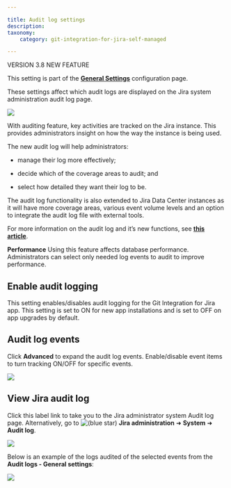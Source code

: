 ```yaml
---

title: Audit log settings
description:
taxonomy:
    category: git-integration-for-jira-self-managed

---
```

VERSION 3.8 NEW FEATURE

This setting is part of the [**General Settings**](/git-integration-for-jira-self-managed/General-Settings) configuration page.


These settings affect which audit logs are displayed on the Jira system administration audit log page.

![](https://bigbrassband.atlassian.net/wiki/download/thumbnails/1207828866/gitserver-gencfg-audit-log.png?version=1&modificationDate=1647771827039&cacheVersion=1&api=v2&width=557&height=108)

With auditing feature, key activities are tracked on the Jira instance. This provides administrators insight on how the way the instance is being used.

The new audit log will help administrators:

*   manage their log more effectively;

*   decide which of the coverage areas to audit; and

*   select how detailed they want their log to be.


The audit log functionality is also extended to Jira Data Center instances as it will have more coverage areas, various event volume levels and an option to integrate the audit log file with external tools.

For more information on the audit log and it’s new functions, see [**this article**](https://confluence.atlassian.com/jiracore/audit-log-improvements-989762528.html).

**Performance**
Using this feature affects database performance. Administrators can select only needed log events to audit to improve performance.

## Enable audit logging

This setting enables/disables audit logging for the Git Integration for Jira app. This setting is set to ON for new app installations and is set to OFF on app upgrades by default.

## Audit log events

Click **Advanced** to expand the audit log events. Enable/disable event items to turn tracking ON/OFF for specific events.

![](https://bigbrassband.atlassian.net/wiki/download/attachments/1207828866/jira-server-gencfg-audit-log-advanced.png?version=1&modificationDate=1613126222038&cacheVersion=1&api=v2)

## View Jira audit log

Click this label link to take you to the Jira administrator system Audit log page. Alternatively, go to ![(blue star)](https://bigbrassband.atlassian.net/wiki/s/-1639011364/6452/8b4898d3c114827e64ec143b4fa79bb76a6cfa5b/_/images/icons/emoticons/star_blue.png) **Jira administration** ➜ **System** ➜ **Audit log**.

![](https://bigbrassband.atlassian.net/wiki/download/attachments/1207828866/jira-server-audit-log-navigation.png?version=1&modificationDate=1613126221574&cacheVersion=1&api=v2)

Below is an example of the logs audited of the selected events from the **Audit logs - General settings**:

![](https://bigbrassband.atlassian.net/wiki/download/attachments/1207828866/jira-audit-log-example.png?version=1&modificationDate=1613126221815&cacheVersion=1&api=v2)

